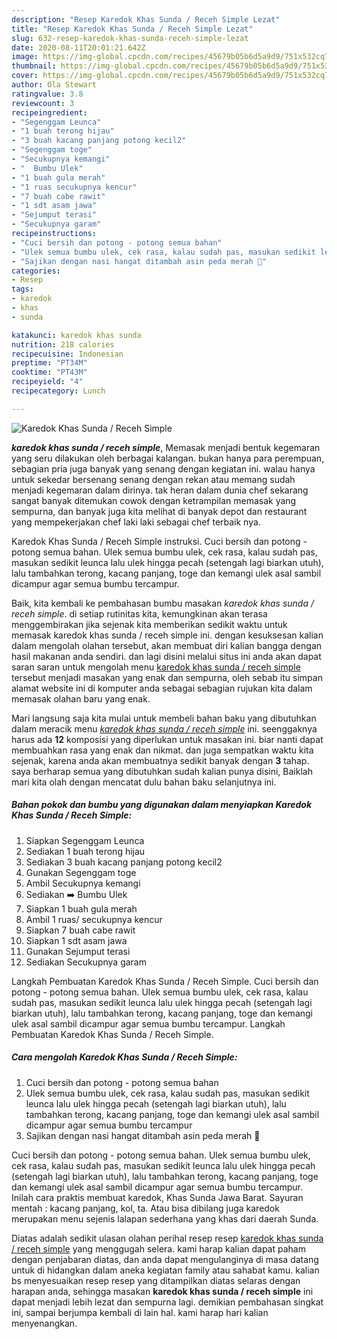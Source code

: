 ```yaml
---
description: "Resep Karedok Khas Sunda / Receh Simple Lezat"
title: "Resep Karedok Khas Sunda / Receh Simple Lezat"
slug: 632-resep-karedok-khas-sunda-receh-simple-lezat
date: 2020-08-11T20:01:21.642Z
image: https://img-global.cpcdn.com/recipes/45679b05b6d5a9d9/751x532cq70/karedok-khas-sunda-receh-simple-foto-resep-utama.jpg
thumbnail: https://img-global.cpcdn.com/recipes/45679b05b6d5a9d9/751x532cq70/karedok-khas-sunda-receh-simple-foto-resep-utama.jpg
cover: https://img-global.cpcdn.com/recipes/45679b05b6d5a9d9/751x532cq70/karedok-khas-sunda-receh-simple-foto-resep-utama.jpg
author: Ola Stewart
ratingvalue: 3.8
reviewcount: 3
recipeingredient:
- "Segenggam Leunca"
- "1 buah terong hijau"
- "3 buah kacang panjang potong kecil2"
- "Segenggam toge"
- "Secukupnya kemangi"
- "  Bumbu Ulek"
- "1 buah gula merah"
- "1 ruas secukupnya kencur"
- "7 buah cabe rawit"
- "1 sdt asam jawa"
- "Sejumput terasi"
- "Secukupnya garam"
recipeinstructions:
- "Cuci bersih dan potong - potong semua bahan"
- "Ulek semua bumbu ulek, cek rasa, kalau sudah pas, masukan sedikit leunca lalu ulek hingga pecah (setengah lagi biarkan utuh), lalu tambahkan terong, kacang panjang, toge dan kemangi ulek asal sambil dicampur agar semua bumbu tercampur"
- "Sajikan dengan nasi hangat ditambah asin peda merah 🤤"
categories:
- Resep
tags:
- karedok
- khas
- sunda

katakunci: karedok khas sunda 
nutrition: 218 calories
recipecuisine: Indonesian
preptime: "PT34M"
cooktime: "PT43M"
recipeyield: "4"
recipecategory: Lunch

---
```



![Karedok Khas Sunda / Receh Simple](https://img-global.cpcdn.com/recipes/45679b05b6d5a9d9/751x532cq70/karedok-khas-sunda-receh-simple-foto-resep-utama.jpg)

<b><i>karedok khas sunda / receh simple</i></b>, Memasak menjadi bentuk kegemaran yang seru dilakukan oleh berbagai kalangan. bukan hanya para perempuan, sebagian pria juga banyak yang senang dengan kegiatan ini. walau hanya untuk sekedar bersenang senang dengan rekan atau memang sudah menjadi kegemaran dalam dirinya. tak heran dalam dunia chef sekarang sangat banyak ditemukan cowok dengan ketrampilan memasak yang sempurna, dan banyak juga kita melihat di banyak depot dan restaurant yang mempekerjakan chef laki laki sebagai chef terbaik nya.

Karedok Khas Sunda / Receh Simple instruksi. Cuci bersih dan potong - potong semua bahan. Ulek semua bumbu ulek, cek rasa, kalau sudah pas, masukan sedikit leunca lalu ulek hingga pecah (setengah lagi biarkan utuh), lalu tambahkan terong, kacang panjang, toge dan kemangi ulek asal sambil dicampur agar semua bumbu tercampur.

Baik, kita kembali ke pembahasan bumbu masakan <i>karedok khas sunda / receh simple</i>. di setiap rutinitas kita, kemungkinan akan terasa menggembirakan jika sejenak kita memberikan sedikit waktu untuk memasak karedok khas sunda / receh simple ini. dengan kesuksesan kalian dalam mengolah olahan tersebut, akan membuat diri kalian bangga dengan hasil makanan anda sendiri. dan lagi disini melalui situs ini anda akan dapat saran saran untuk mengolah menu <u>karedok khas sunda / receh simple</u> tersebut menjadi masakan yang enak dan sempurna, oleh sebab itu simpan alamat website ini di komputer anda sebagai sebagian rujukan kita dalam memasak olahan baru yang enak.


Mari langsung saja kita mulai untuk membeli bahan baku yang dibutuhkan dalam meracik menu <u><i>karedok khas sunda / receh simple</i></u> ini. seenggaknya harus ada <b>12</b> komposisi yang diperlukan untuk masakan ini. biar nanti dapat membuahkan rasa yang enak dan nikmat. dan juga sempatkan waktu kita sejenak, karena anda akan membuatnya sedikit banyak dengan <b>3</b> tahap. saya berharap semua yang dibutuhkan sudah kalian punya disini, Baiklah mari kita olah dengan mencatat dulu bahan baku selanjutnya ini.

<!--inarticleads1-->

##### Bahan pokok dan bumbu yang digunakan dalam menyiapkan Karedok Khas Sunda / Receh Simple:

1. Siapkan Segenggam Leunca
1. Sediakan 1 buah terong hijau
1. Sediakan 3 buah kacang panjang potong kecil2
1. Gunakan Segenggam toge
1. Ambil Secukupnya kemangi
1. Sediakan  ➡️ Bumbu Ulek
1. Siapkan 1 buah gula merah
1. Ambil 1 ruas/ secukupnya kencur
1. Siapkan 7 buah cabe rawit
1. Siapkan 1 sdt asam jawa
1. Gunakan Sejumput terasi
1. Sediakan Secukupnya garam


Langkah Pembuatan Karedok Khas Sunda / Receh Simple. Cuci bersih dan potong - potong semua bahan. Ulek semua bumbu ulek, cek rasa, kalau sudah pas, masukan sedikit leunca lalu ulek hingga pecah (setengah lagi biarkan utuh), lalu tambahkan terong, kacang panjang, toge dan kemangi ulek asal sambil dicampur agar semua bumbu tercampur. Langkah Pembuatan Karedok Khas Sunda / Receh Simple. 

<!--inarticleads2-->

##### Cara mengolah Karedok Khas Sunda / Receh Simple:

1. Cuci bersih dan potong - potong semua bahan
1. Ulek semua bumbu ulek, cek rasa, kalau sudah pas, masukan sedikit leunca lalu ulek hingga pecah (setengah lagi biarkan utuh), lalu tambahkan terong, kacang panjang, toge dan kemangi ulek asal sambil dicampur agar semua bumbu tercampur
1. Sajikan dengan nasi hangat ditambah asin peda merah 🤤


Cuci bersih dan potong - potong semua bahan. Ulek semua bumbu ulek, cek rasa, kalau sudah pas, masukan sedikit leunca lalu ulek hingga pecah (setengah lagi biarkan utuh), lalu tambahkan terong, kacang panjang, toge dan kemangi ulek asal sambil dicampur agar semua bumbu tercampur. Inilah cara praktis membuat karedok, Khas Sunda Jawa Barat. Sayuran mentah : kacang panjang, kol, ta. Atau bisa dibilang juga karedok merupakan menu sejenis lalapan sederhana yang khas dari daerah Sunda. 

Diatas adalah sedikit ulasan olahan perihal resep resep <u>karedok khas sunda / receh simple</u> yang menggugah selera. kami harap kalian dapat paham dengan penjabaran diatas, dan anda dapat mengulanginya di masa datang untuk di hidangkan dalam aneka kegiatan family atau sahabat kamu. kalian bs menyesuaikan resep resep yang ditampilkan diatas selaras dengan harapan anda, sehingga masakan <b>karedok khas sunda / receh simple</b> ini dapat menjadi lebih lezat dan sempurna lagi. demikian pembahasan singkat ini, sampai berjumpa kembali di lain hal. kami harap hari kalian menyenangkan.
